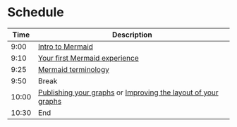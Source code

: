 # Schedule

Time |Description
-----|-----------
9:00 |[Intro to Mermaid](sessions/intro_to_mermaid.md)
9:10 |[Your first Mermaid experience](sessions/first_experience.md)
9:25 |[Mermaid terminology](sessions/mermaid_terminology.md)
9:50 |Break
10:00|[Publishing your graphs](sessions/publishing_graphs.md) or [Improving the layout of your graphs](sessions/improving_layout.md)
10:30|End
